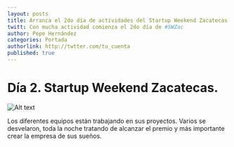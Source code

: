```yaml
---
layout: posts 
title: Arranca el 2do día de actividades del Startup Weekend Zacatecas 
twitt: Con mucha actividad comienza el 2do día de #SWZac 
author: Pepe Hernández
categories: Portada
authorlink: http://twtter.com/tu_cuenta 
published: true
---
```


# Día 2. Startup Weekend Zacatecas.

![Alt text](https://fbcdn-sphotos-g-a.akamaihd.net/hphotos-ak-ash3/164670_10151582298613307_588052194_n.jpg)

Los diferentes equipos están trabajando en sus proyectos. Varios se desvelaron, toda la noche tratando de alcanzar el premio y más importante crear la empresa de sus sueños.